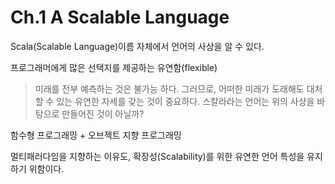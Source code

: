 # Ch.1 A Scalable Language

Scala(Scalable Language)이름 자체에서 언어의 사상을 알 수 있다.

프로그래머에게 많은 선택지를 제공하는 유연함(flexible)

> 미래를 전부 예측하는 것은 불가능 하다. 그러므로, 어떠한 미래가 도래해도 대처할 수 있는 유연한 자세를 갖는 것이 중요하다. 스칼라라는 언어는 위의 사상을 바탕으로 만들어진 것이 아닐까?

함수형 프로그래밍 + 오브젝트 지향 프로그래밍

멀티패러다임을 지향하는 이유도, 확장성(Scalability)를 위한 유연한 언어 특성을 유지하기 위함이다.

